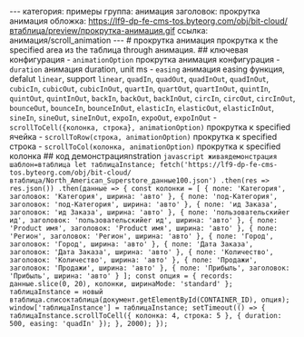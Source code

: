--- категория: примеры группа: анимация заголовок: прокрутка анимация обложка: https://lf9-dp-fe-cms-tos.byteorg.com/obj/bit-cloud/втаблица/preview/прокрутка-анимация.gif ссылка: анимация/scroll_animation --- # прокрутка анимация прокрутка к the specified area из ​​the таблица through анимация. ## ключевая конфигурация - `animationOption` прокрутка анимация конфигурация - `duration` анимация duration, unit ms - `easing` анимация easing функция, defalut `linear`, support `linear`, `quadIn`, `quadOut`, `quadInOut`, `quadInOut`, `cubicIn`, `cubicOut`, `cubicInOut`, `quartIn`, `quartOut`, `quartInOut`, `quintIn`, `quintOut`, `quintInOut`, `backIn`, `backOut`, `backInOut`, `circIn`, `circOut`, `circInOut`, `bounceOut`, `bounceIn`, `bounceInOut`, `elasticIn`, `elasticOut`, `elasticInOut`, `sineIn`, `sineOut`, `sineInOut`, `expoIn`, `expoOut`, `expoInOut` - `scrollToCell({колонка, строка}, animationOption)` прокрутка к specified ячейка - `scrollToRow(строка, animationOption)` прокрутка к specified строка - `scrollToCol(колонка, animationOption)` прокрутка к specified колонка ## код демонстрацияnstration ```javascript живаядемонстрация шаблон=втаблица let таблицаInstance; fetch('https://lf9-dp-fe-cms-tos.byteorg.com/obj/bit-cloud/втаблица/North_American_Superstore_данные100.json') .then(res => res.json()) .then(данные => { const колонки = [ { поле: 'Категория', заголовок: 'Категория', ширина: 'авто' }, { поле: 'под-Категория', заголовок: 'под-Категория', ширина: 'авто' }, { поле: 'ид Заказа', заголовок: 'ид Заказа', ширина: 'авто' }, { поле: 'пользовательскийer ид', заголовок: 'пользовательскийer ид', ширина: 'авто' }, { поле: 'Product имя', заголовок: 'Product имя', ширина: 'авто' }, { поле: 'Регион', заголовок: 'Регион', ширина: 'авто' }, { поле: 'Город', заголовок: 'Город', ширина: 'авто' }, { поле: 'Дата Заказа', заголовок: 'Дата Заказа', ширина: 'авто' }, { поле: 'Количество', заголовок: 'Количество', ширина: 'авто' }, { поле: 'Продажи', заголовок: 'Продажи', ширина: 'авто' }, { поле: 'Прибыль', заголовок: 'Прибыль', ширина: 'авто' } ]; const опция = { records: данные.slice(0, 20), колонки, ширинаMode: 'standard' }; таблицаInstance = новый втаблица.списоктаблица(документ.getElementById(CONTAINER_ID), опция); window['таблицаInstance'] = таблицаInstance; setTimeout(() => { таблицаInstance.scrollToCell({ колонка: 4, строка: 5 }, { duration: 500, easing: 'quadIn' }); }, 2000); }); ``` 